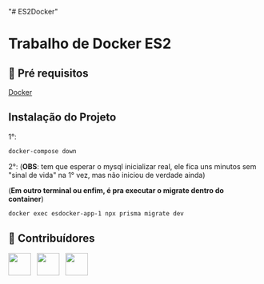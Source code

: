 "# ES2Docker"

# Trabalho de Docker ES2
 
## 🔐 Pré requisitos

<a href="https://www.docker.com/">Docker</a> &nbsp;

## Instalação do Projeto

1°:
```bash
docker-compose down
```
2°:
(**OBS**: tem que esperar o mysql inicializar real, ele fica uns minutos sem "sinal de vida" na 1° vez, mas não iniciou de verdade ainda)

(**Em outro terminal ou enfim, é pra executar o migrate dentro do container**)
```bash
docker exec esdocker-app-1 npx prisma migrate dev
```


## 🤝 Contribuídores

<a href="https://github.com/CauaSSaraiva"><img src="https://github.com/CauaSSaraiva.png" width="45" height="45"></a> &nbsp;
<a href="https://github.com/leonardobonato"><img src="https://github.com/leonardobonato.png" width="45" height="45"></a> &nbsp;
<a href="https://github.com/GeancarloBastos"><img src="https://github.com/GeancarloBastos.png" width="45" height="45"></a> &nbsp;
